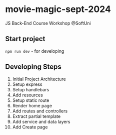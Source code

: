 # movie-magic-sept-2024
JS Back-End Course Workshop @SoftUni

## Start project
`npm run dev` - for developing

## Developing Steps
 1. Initial Project Architecture
 2. Setup express
 3. Setup handlebars
 4. Add resources
 5. Setup static route
 6. Render home page
 7. Add routes and controllers
 8. Extract partial template
 9. Add service and data layers
 10. Add Create page
